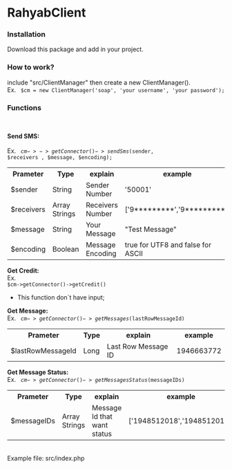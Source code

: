 # RahyabClient

<h3> Installation </h3>

Download this package and add in your project.

<h3> How to work? </h3>
include "src/ClientManager" then  create a new ClientManager().<br>
Ex. <code> $cm = new ClientManager('soap', 'your username', 'your password'); </code>
<br>
<h3> Functions </h3><br>

<b>Send SMS:</b> <br><br> Ex. <code> $cm->->getConnector()->sendSms($sender, $receivers , $message, $encoding);</code>
<table>
<tr> <th> Prameter </th>  <th>  Type</th> <th> explain </th> <th> example </th>  </tr>
<tr> <td> $sender </td> <td> String </td> <td> Sender Number </td> <td> '50001' </td> </tr>
<tr> <td> $receivers </td> <td> Array Strings </td> <td> Receivers Number </td> <td> ['9*********','9*********'] </td> </tr>
<tr> <td> $message </td> <td> String </td> <td> Your Message </td> <td> "Test Message" </td> </tr>
<tr> <td> $encoding </td> <td> Boolean </td> <td> Message Encoding </td> <td> true for UTF8 and false for ASCII </td> </tr>
</table>


<b>Get Credit:</b>
 <br> Ex.
 <code> $cm->getConnector()->getCredit() </code>
 
 - This function don`t have input;

<b>Get Message:</b>
  <br> Ex.
 <code> $cm->getConnector()->getMessages($lastRowMessageId) </code>
 
 <table>
 <tr> <th> Prameter </th>  <th>  Type</th> <th> explain </th> <th> example </th>  </tr>
 <tr> <td> $lastRowMessageId </td> <td> Long </td> <td> Last Row Message ID </td> <td> 1946663772 </td> </tr>

 </table>

<b>Get Message Status:</b>
  <br> Ex.
 <code> $cm->getConnector()->getMessagesStatus($messageIDs) </code>
<table>
 <tr> <th> Prameter </th>  <th>  Type</th> <th> explain </th> <th> example </th>  </tr>
 <tr> <td> $messageIDs </td> <td> Array Strings </td> <td> Message Id that want status </td> <td> ['1948512018','1948512019'] </td> </tr>

 </table>

<br>
Example file: src/index.php

